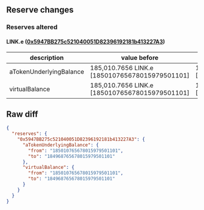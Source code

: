 ## Reserve changes

### Reserves altered

#### LINK.e ([0x5947BB275c521040051D82396192181b413227A3](https://snowtrace.io/address/0x5947BB275c521040051D82396192181b413227A3))

| description | value before | value after |
| --- | --- | --- |
| aTokenUnderlyingBalance | 185,010.7656 LINK.e [185010765678015979501101] | 184,968.7656 LINK.e [184968765678015979501101] |
| virtualBalance | 185,010.7656 LINK.e [185010765678015979501101] | 184,968.7656 LINK.e [184968765678015979501101] |


## Raw diff

```json
{
  "reserves": {
    "0x5947BB275c521040051D82396192181b413227A3": {
      "aTokenUnderlyingBalance": {
        "from": "185010765678015979501101",
        "to": "184968765678015979501101"
      },
      "virtualBalance": {
        "from": "185010765678015979501101",
        "to": "184968765678015979501101"
      }
    }
  }
}
```